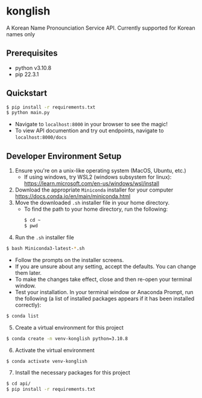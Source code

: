 # konglish
A Korean Name Pronounciation Service API. Currently supported for Korean names only

## Prerequisites
- python v3.10.8
- pip 22.3.1

## Quickstart
```bash
$ pip install -r requirements.txt
$ python main.py
```
- Navigate to `localhost:8000` in your browser to see the magic!
- To view API documention and try out endpoints, navigate to `localhost:8000/docs`

## Developer Environment Setup
1. Ensure you're on a unix-like operating system (MacOS, Ubuntu, etc.)
   - If using windows, try WSL2 (windows subsystem for linux): https://learn.microsoft.com/en-us/windows/wsl/install
2. Download the appropriate `Miniconda` installer for your computer
https://docs.conda.io/en/main/miniconda.html
3. Move the downloaded `.sh` installer file in your home directory.
    - To find the path to your home directory, run the following:
        ```bash
        $ cd ~
        $ pwd
        ```
4. Run the `.sh` installer file
```bash
$ bash Miniconda3-latest-*.sh
```
   - Follow the prompts on the installer screens.
   - If you are unsure about any setting, accept the defaults. You can change them later.
   - To make the changes take effect, close and then re-open your terminal window.
   - Test your installation. In your terminal window or Anaconda Prompt, run the following (a list of installed packages appears if it has been installed correctly):
```bash
$ conda list
``` 
5. Create a virtual environment for this project
```bash
$ conda create -n venv-konglish python=3.10.8
```
6. Activate the virtual environment
```bash
$ conda activate venv-konglish
```
7. Install the necessary packages for this project
```bash
$ cd api/
$ pip install -r requirements.txt
```